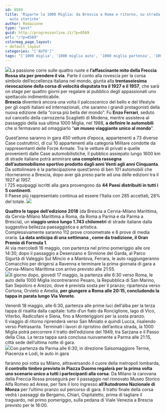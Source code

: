 ```yaml
---
id: 8569
title: 'Riparte la 1000 Miglia: da Brescia a Roma e ritorno, su strada le migliori
  auto storiche'
author: Redazione
type: "post"
guid: http://progressonline.it/?p=8569
url: "/?p=8569"
colormag_page_layout:
- default_layout
categories: "['AUTO']"
tags: "['1000 miglia', '1000 miglia auto', '1000 miglia partenza', '1000 miglia percorso', '1000 miglia programma', 'Mille Miglia', 'Mille miglia 2018', 'Mille miglia arrivo', 'Mille Miglia Brescia', 'Mille Miglia macchine', 'Mille Miglia partenza', 'Mille miglia percorso', 'Mille miglia programma', 'Mille Miglia Roma']"
---
```


![](https://progressonline.it/wp-content/uploads/2018/05/mille-miglia-300x174.png)La passione corre sulle quattro ruote e **l’affascinante mito della Freccia Rossa sta per prendere il via**. Parte il conto alla rovescia per la corsa simbolo dell’eccellenza italiana nel mondo, giunta alla **trentaseiesima rievocazione della corsa di velocità disputata tra il 1927 e il 1957**, che sarà on stage per quattro giorni per regalare al pubblico degli appassionati uno spettacolo indimenticabile.  
**Brescia** diventerà ancora una volta il palcoscenico del bello e del lifestyle per gli ospiti italiani ed internazionali, che saranno i grandi protagonisti della nuova edizione della “corsa più bella del mondo”. Fu **Enzo Ferrari**, seduto sul cancello della carrozzeria Scaglietti di Modena, mentre assisteva al passaggio della sua ultima 1000 Miglia, nel 1988, **a definire le automobili** che si fermavano ad omaggiarlo “**un museo viaggiante unico al mondo**”.

Quest’anno saranno in gara 450 vetture d’epoca, appartenenti a 73 diverse Case costruttrici, di cui 10 appartenenti alla categoria Militare condotte da rappresentanti delle Forze Armate. Tra le vetture di privati e quelle provenienti dalle Case automobilistiche, il pubblico assiepato lungo 1600 km di strade italiane potrà ammirare **una completa rassegna dell’automobilismo sportivo prodotto dagli anni Venti agli anni Cinquanta**.  
Da sottolineare è la partecipazione quest’anno di ben 101 automobili che ritorneranno a Brescia, dopo aver già preso parte ad una delle edizioni tra il 1927 al 1957.  
I 725 equipaggi iscritti alla gara provengono da **44 Paesi distribuiti in tutti i 5 continenti**.  
Il Paese più rappresentato continua ad essere l’Italia con 285 accettati, 28% del totale. ![](https://progressonline.it/wp-content/uploads/2018/05/Mille-Miglia-1-300x150.jpg)

**Quattro le tappe dell’edizione 2018** (da Brescia a Cervia-Milano Marittima, da Cervia-Milano Marittima a Roma, da Roma a Parma e da Parma a Brescia), un **viaggio unico lungo 1.743 chilometri** di strade italiane dalla suggestiva bellezza paesaggistica e artistica.  
Complessivamente saranno 112 prove cronometrate e 6 prove di media oraria. **La data anticipa di una settimana , come da tradizione, il Gran Premio di Formula 1**.  
Al via mercoledì 16 maggio, con partenza nel primo pomeriggio alle ore 14:30, dopo il passaggio a Desenzano e Sirmione del Garda, al Parco Sigurtà di Valeggio Sul Mincio e a Mantova, Ferrara, le auto raggiungeranno Comacchio per dirigersi a Ravenna e terminare la prima giornata di gara a Cervia-Milano Marittima con arrivo previsto alle 21:55.  
![](https://progressonline.it/wp-content/uploads/2018/05/Mille-miglia-2011-300x178.jpg)Il giorno dopo, giovedì 17 maggio, la partenza alle 6:30 verso Roma, le auto della 1000 Miglia incontreranno Pesaro, la Repubblica di San Marino, San Sepolcro e Arezzo, dove è prevista sosta per il pranzo; ripartenza verso Cortona, Orvieto e Amelia, **per giungere a Roma alle 20:15, concludendo la tappa in parata lungo Via Veneto**.

Venerdì 18 maggio, alle 6:30, partenza alle prime luci dell’alba per la terza tappa di risalita dalla capitale: tutto d’un fiato da Ronciglione, lago di Vico, Viterbo, Radicofani e Siena, fino a Monteriggioni per la sosta pranzo.  
Il viaggio di ritorno riprenderà verso San Miniato e quindi Lucca, risalendo verso Pietrasanta. Terminati i lavori di ripristino dell’antica strada, la 1000 Miglia potrà percorrere il tratto dell’edizione del 1949, tra Sarzana e il Passo della Cisa. La terza tappa sarà conclusa nuovamente a Parma alle 21:15, città sede dell’ultima notte di gara.  
![](https://progressonline.it/wp-content/uploads/2018/05/COPPA_10000_MIGLIA-300x200.jpg)Con partenza da Parma alle 6:30, in direzione Salsomaggiore Terme, Piacenza e Lodi, le auto in gara

faranno poi rotta su Milano, attraversando il cuore della metropoli lombarda, **il controllo timbro previsto in Piazza Duomo regalerà per la prima volta uno scenario unico a tutti i partecipanti alla corsa**. Da Milano la carovana della Freccia Rossa proseguirà per il passaggio nel rinnovato Museo Storico Alfa Romeo ad Arese, per fare il loro ingresso **all’Autodromo Nazionale di Monza** per l’ultimo pranzo sul percorso di gara. Il tratto finale della corsa vedrà i passaggi da Bergamo, Chiari, Ospitaletto, prima di tagliare il traguardo, nel primo pomeriggio, sulla pedana di Viale Venezia a Brescia previsto per le 16:00.